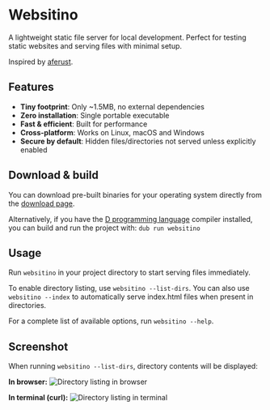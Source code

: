# Websitino

A lightweight static file server for local development. Perfect for testing static websites and serving files with minimal setup. 

Inspired by [aferust](https://github.com/aferust/servefolder/).

## Features

- **Tiny footprint**: Only ~1.5MB, no external dependencies
- **Zero installation**: Single portable executable
- **Fast & efficient**: Built for performance
- **Cross-platform**: Works on Linux, macOS and Windows
- **Secure by default**: Hidden files/directories not served unless explicitly enabled

## Download & build

You can download pre-built binaries for your operating system directly from the [download page](https://trikko.github.io/websitino/).

Alternatively, if you have the [D programming language](https://dlang.org) compiler installed, you can build and run the project with: `dub run websitino`


## Usage

Run `websitino` in your project directory to start serving files immediately.

To enable directory listing, use `websitino --list-dirs`. You can also use `websitino --index` to automatically serve index.html files when present in directories.

For a complete list of available options, run `websitino --help`.

## Screenshot

When running `websitino --list-dirs`, directory contents will be displayed:

**In browser:**
![Directory listing in browser](https://github.com/user-attachments/assets/100a1f83-c4a3-4ab9-8bd1-21367bbed0b5)

**In terminal (curl):**
![Directory listing in terminal](https://github.com/user-attachments/assets/3b6bed0b-d076-4a58-82ca-fec2ccf28bc3)
